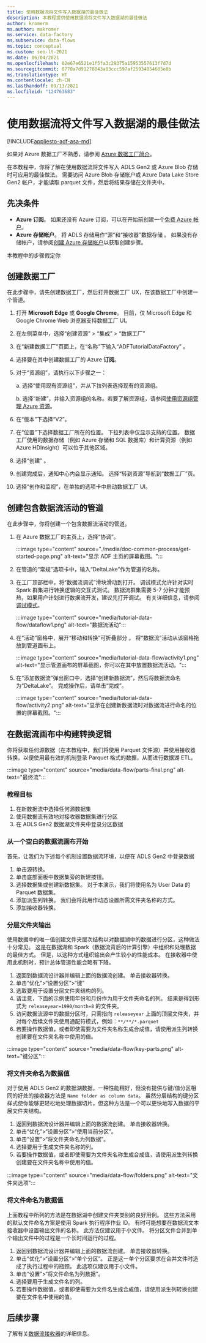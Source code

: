 ```yaml
---
title: 使用数据流将文件写入数据湖的最佳做法
description: 本教程提供使用数据流将文件写入数据湖的最佳做法
author: kromerm
ms.author: makromer
ms.service: data-factory
ms.subservice: data-flows
ms.topic: conceptual
ms.custom: seo-lt-2021
ms.date: 06/04/2021
ms.openlocfilehash: 02e67e6521e1f5fa3c29375a15953557613f7d7d
ms.sourcegitcommit: 0770a7d91278043a83ccc597af25934854605e8b
ms.translationtype: HT
ms.contentlocale: zh-CN
ms.lasthandoff: 09/13/2021
ms.locfileid: "124763683"
---
```

# <a name="best-practices-for-writing-to-files-to-data-lake-with-data-flows"></a>使用数据流将文件写入数据湖的最佳做法

[!INCLUDE[appliesto-adf-asa-md](includes/appliesto-adf-asa-md.md)]

如果对 Azure 数据工厂不熟悉，请参阅 [Azure 数据工厂简介](introduction.md)。

在本教程中，你将了解在使用数据流将文件写入 ADLS Gen2 或 Azure Blob 存储时可应用的最佳做法。 需要访问 Azure Blob 存储帐户或 Azure Data Lake Store Gen2 帐户，才能读取 parquet 文件，然后将结果存储在文件夹中。

## <a name="prerequisites"></a>先决条件
* **Azure 订阅**。 如果还没有 Azure 订阅，可以在开始前创建一个[免费 Azure 帐户](https://azure.microsoft.com/free/)。
* **Azure 存储帐户**。 将 ADLS 存储用作“源”和“接收器”数据存储 。 如果没有存储帐户，请参阅[创建 Azure 存储帐户](../storage/common/storage-account-create.md)以获取创建步骤。

本教程中的步骤假定你 

## <a name="create-a-data-factory"></a>创建数据工厂

在此步骤中，请先创建数据工厂，然后打开数据工厂 UX，在该数据工厂中创建一个管道。

1. 打开 **Microsoft Edge** 或 **Google Chrome**。 目前，仅 Microsoft Edge 和 Google Chrome Web 浏览器支持数据工厂 UI。
1. 在左侧菜单中，选择“创建资源” > “集成” > “数据工厂”  
1. 在“新建数据工厂”页面上，在“名称”下输入“ADFTutorialDataFactory” 。
1. 选择要在其中创建数据工厂的 Azure **订阅**。
1. 对于“资源组”，请执行以下步骤之一： 

    a. 选择“使用现有资源组”，并从下拉列表选择现有的资源组。 
    
    b. 选择“新建”，并输入资源组的名称。若要了解资源组，请参阅[使用资源组管理 Azure 资源](../azure-resource-manager/management/overview.md)。
    
1. 在“版本”下选择“V2”。 
1. 在“位置”下选择数据工厂所在的位置。 下拉列表中仅显示支持的位置。 数据工厂使用的数据存储（例如 Azure 存储和 SQL 数据库）和计算资源（例如 Azure HDInsight）可以位于其他区域。
1. 选择“创建”  。
1. 创建完成后，通知中心内会显示通知。 选择“转到资源”导航到“数据工厂”页。
1. 选择“创作和监视”，在单独的选项卡中启动数据工厂 UI。

## <a name="create-a-pipeline-with-a-data-flow-activity"></a>创建包含数据流活动的管道

在此步骤中，你将创建一个包含数据流活动的管道。

1. 在 Azure 数据工厂的主页上，选择“协调”。

   :::image type="content" source="./media/doc-common-process/get-started-page.png" alt-text="显示 ADF 主页的屏幕截图。":::

1. 在管道的“常规”选项卡中，输入“DeltaLake”作为管道的名称。 
1. 在工厂顶部栏中，将“数据流调试”滑块滑动到打开。 调试模式允许针对实时 Spark 群集进行转换逻辑的交互式测试。 数据流群集需要 5-7 分钟才能预热，如果用户计划进行数据流开发，建议先打开调试。 有关详细信息，请参阅[调试模式](concepts-data-flow-debug-mode.md)。

    :::image type="content" source="media/tutorial-data-flow/dataflow1.png" alt-text="数据流活动":::
1. 在“活动”窗格中，展开“移动和转换”可折叠部分 。 将“数据流”活动从该窗格拖放到管道画布上。

    :::image type="content" source="media/tutorial-data-flow/activity1.png" alt-text="显示管道画布的屏幕截图，你可以在其中放置数据流活动。":::
1. 在“添加数据流”弹出窗口中，选择“创建新数据流”，然后将数据流命名为“DeltaLake”。   完成操作后，请单击“完成”。

    :::image type="content" source="media/tutorial-data-flow/activity2.png" alt-text="显示在创建新数据流时对数据流进行命名的位置的屏幕截图。":::

## <a name="build-transformation-logic-in-the-data-flow-canvas"></a>在数据流画布中构建转换逻辑

你将获取任何源数据（在本教程中，我们将使用 Parquet 文件源）并使用接收器转换，以便使用最有效的机制登录 Parquet 格式的数据，从而进行数据湖 ETL。

:::image type="content" source="media/data-flow/parts-final.png" alt-text="最终流":::

### <a name="tutorial-objectives"></a>教程目标

1. 在新数据流中选择任何源数据集
1. 使用数据流有效地对接收器数据集进行分区
1. 在 ADLS Gen2 数据湖文件夹中登录分区数据

### <a name="start-from-a-blank-data-flow-canvas"></a>从一个空白的数据流画布开始

首先，让我们为下述每个机制设置数据流环境，以便在 ADLS Gen2 中登录数据

1. 单击源转换。
1. 单击底部面板中数据集旁的新建按钮。
1. 选择数据集或创建新数据集。 对于本演示，我们将使用名为 User Data 的 Parquet 数据集。
1. 添加派生列转换。 我们会将此用作动态设置所需文件夹名称的方式。
1. 添加接收器转换。
   
### <a name="hierarchical-folder-output"></a>分层文件夹输出

使用数据中的唯一值创建文件夹层次结构以对数据湖中的数据进行分区，这种做法十分常见。 这是在数据湖和 Spark（数据流背后的计算引擎）中组织和处理数据的最佳方式。 但是，以这种方式组织输出会产生较小的性能成本。 在接收器中使用此机制时，预计总体管道性能会略有下降。

1. 返回到数据流设计器并编辑上面的数据流创建。 单击接收器转换。
1. 单击“优化”>“设置分区”>“键”
1. 选取要用于设置分层文件夹结构的列。
1. 请注意，下面的示例使用年份和月份作为用于文件夹命名的列。 结果是得到形式为 ```releaseyear=1990/month=8``` 的文件夹。
1. 访问数据流源中的数据分区时，只需指向 ```releaseyear``` 上面的顶层文件夹，并对每个后续文件夹使用通配符模式，例如：```**/**/*.parquet```
1. 若要操作数据值，或者即使需要为文件夹名称生成合成值，请使用派生列转换创建要在文件夹名称中使用的值。

:::image type="content" source="media/data-flow/key-parts.png" alt-text="键分区":::
   
### <a name="name-folder-as-data-values"></a>将文件夹命名为数据值

对于使用 ADLS Gen2 的数据湖数据，一种性能稍好，但没有提供与键/值分区相同的好处的接收器方法是 ```Name folder as column data```。 虽然分层结构的键分区样式使你能够更轻松地处理数据切片，但这种方法是一个可以更快地写入数据的平展文件夹结构。

1. 返回到数据流设计器并编辑上面的数据流创建。 单击接收器转换。
1. 单击“优化”>“设置分区”>“使用当前分区”。
1. 单击“设置”>“将文件夹命名为列数据”。
1. 选择要用于生成文件夹名称的列。
1. 若要操作数据值，或者即使需要为文件夹名称生成合成值，请使用派生列转换创建要在文件夹名称中使用的值。

:::image type="content" source="media/data-flow/folders.png" alt-text="文件夹选项":::

### <a name="name-file-as-data-values"></a>将文件命名为数据值

上面教程中所列的方法是在数据湖中创建文件夹类别的良好用例。 这些方法采用的默认文件命名方案是使用 Spark 执行程序作业 ID。 有时可能想要在数据流文本接收器中设置输出文件的名称。 此方法仅建议用于小文件。 将分区文件合并到单个输出文件中的过程是一个长时间运行的过程。

1. 返回到数据流设计器并编辑上面的数据流创建。 单击接收器转换。
1. 单击“优化”>“设置分区”>“单个分区”。 正是这一单个分区要求在合并文件时造成了执行过程中的瓶颈。 此选项仅建议用于小文件。
1. 单击“设置”>“将文件命名为列数据”。
1. 选择要用于生成文件名的列。
1. 若要操作数据值，或者即使需要为文件名生成合成值，请使用派生列转换创建要在文件名中使用的值。

## <a name="next-steps"></a>后续步骤

了解有关[数据流接收器](data-flow-sink.md)的详细信息。
